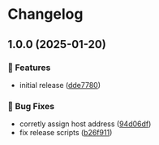 # Changelog

## 1.0.0 (2025-01-20)

### 🌟 Features

- initial release ([dde7780](https://github.com/Norgate-AV/NAVDatabase.Amx.NtpClient/commit/dde7780527901b3d26f8fa09e35047cdbb04fcd6))

### 🐛 Bug Fixes

- corretly assign host address ([94d06df](https://github.com/Norgate-AV/NAVDatabase.Amx.NtpClient/commit/94d06df78ccd0e02e07742b7ebf18661ed3b3307))
- fix release scripts ([b26f911](https://github.com/Norgate-AV/NAVDatabase.Amx.NtpClient/commit/b26f9114dbabf30db931ad3393c32e699cb6affd))
